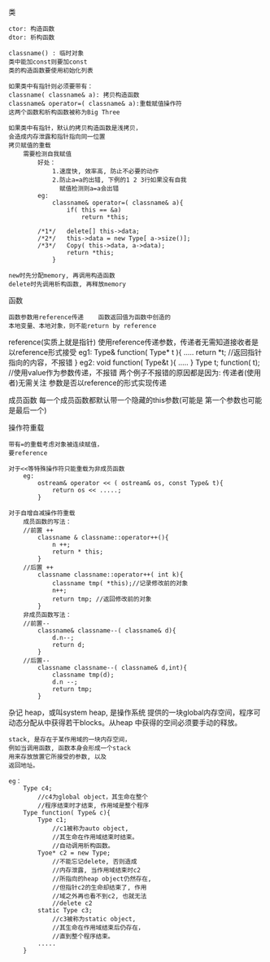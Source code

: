 类
	
	ctor: 构造函数
	dtor: 析构函数
	
	classname() : 临时对象
	类中能加const则要加const
	类的构造函数要使用初始化列表
	
	如果类中有指针则必须要带有：
	classname( classname& a): 拷贝构造函数
	classname& operator=( classname& a):重载赋值操作符
	这两个函数和析构函数被称为Big Three
	
	如果类中有指针，默认的拷贝构造函数是浅拷贝，
	会造成内存泄露和指针指向同一位置
	拷贝赋值的重载
		需要检测自我赋值
			好处：
				1.速度快, 效率高, 防止不必要的动作
				2.防止a=a的出错, 下例的1 2 3行如果没有自我
				  赋值检测则a=a会出错
			eg:
				classname& operator=( classname& a){
					if( this == &a)
						return *this;
				
			/*1*/	delete[] this->data;
			/*2*/	this->data = new Type[ a->size()];
			/*3*/	Copy( this->data, a->data);
					return *this;
				}
	
	new时先分配memory, 再调用构造函数
	delete时先调用析构函数, 再释放memory
	
	
函数

	函数参数用reference传递	函数返回值为函数中创造的
	本地变量、本地对象，则不能return by reference
	
reference(实质上就是指针)
	使用reference传递参数，传递者无需知道接收者是
	以reference形式接受
		eg1:
			Type& function( Type* t ){
				.....
				return *t;	//返回指针指向的内容，不报错
			}
		eg2:
			void function( Type&t ){
				.....
			}
			Type t;
			function( t);	//使用value作为参数传递，不报错
	两个例子不报错的原因都是因为: 传递者(使用者)无需关注
	参数是否以reference的形式实现传递
	
成员函数
	每一个成员函数都默认带一个隐藏的this参数(可能是
	第一个参数也可能是最后一个)
	
操作符重载
	
	带有=的重载考虑对象被连续赋值，
	要reference
	
	对于<<等特殊操作符只能重载为非成员函数
		eg:
			ostream& operator << ( ostream& os, const Type& t){
				return os << .....;
			}
	
	对于自增自减操作符重载
		成员函数的写法：
		//前置 ++
			classname & classname::operator++(){
				n ++;
				return * this;
			}
		//后置 ++
			classname classname::operator++( int k){ 
				classname tmp( *this);//记录修改前的对象
				n++;
				return tmp; //返回修改前的对象
			}
		非成员函数写法：
		//前置--
			classname& classname--( classname& d){
				d.n--;
				return d;    
			}
		//后置--
			classname classname--( classname& d,int){
				classname tmp(d);
				d.n --;
				return tmp;
			}

杂记
	heap，或叫system heap, 是操作系统
	提供的一块global内存空间，程序可
	动态分配从中获得若干blocks。从heap
	中获得的空间必须要手动的释放。
	
	stack, 是存在于某作用域的一块内存空间，
	例如当调用函数, 函数本身会形成一个stack
	用来存放放置它所接受的参数, 以及
	返回地址。
	
	eg：
		Type c4;
			//c4为global object，其生命在整个
			//程序结束时才结束, 作用域是整个程序
		Type function( Type& c){
			Type c1;	
				//c1被称为auto object,
				//其生命在作用域结束时结束。
				//自动调用析构函数。
			Tyoe* c2 = new Type;
				//不能忘记delete, 否则造成
				//内存泄露, 当作用域结束时c2
				//所指向的heap object仍然存在,
				//但指针c2的生命却结束了, 作用
				//域之外再也看不到c2, 也就无法
				//delete c2
			static Type c3;	
				//c3被称为static object,
				//其生命在作用域结束后仍存在，
				//直到整个程序结束。		
			.....
		}
		
